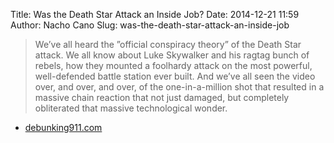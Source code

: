 Title: Was the Death Star Attack an Inside Job?
Date: 2014-12-21 11:59
Author: Nacho Cano
Slug: was-the-death-star-attack-an-inside-job

> We’ve all heard the ”official conspiracy theory” of the Death Star
> attack. We all know about Luke Skywalker and his ragtag bunch of
> rebels, how they mounted a foolhardy attack on the most powerful,
> well-defended battle station ever built. And we’ve all seen the video
> over, and over, and over, of the one-in-a-million shot that resulted
> in a massive chain reaction that not just damaged, but completely
> obliterated that massive technological wonder.

- [debunking911.com][]

  [debunking911.com]: http://www.debunking911.com/questions.htm
    "Was the Death Star Attack an Inside Job?"
